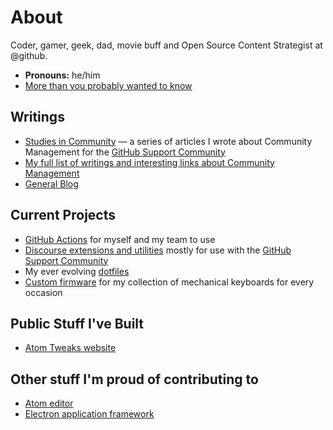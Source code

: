 # About

Coder, gamer, geek, dad, movie buff and Open Source Content Strategist at @github.

* **Pronouns:** he/him
* [More than you probably wanted to know](https://www.lee-dohm.com/about/)

## Writings

* [Studies in Community](https://github.community/c/github-original-series/studies-in-community/30) &mdash; a series of articles I wrote about Community Management for the [GitHub Support Community](https://github.community)
* [My full list of writings and interesting links about Community Management](https://github.com/lee-dohm/community-manager)
* [General Blog](https://www.lee-dohm.com)

## Current Projects

* [GitHub Actions](https://github.com/lee-dohm?tab=repositories&q=topic%3Aaction&type=source&language=) for myself and my team to use
* [Discourse extensions and utilities](https://github.com/lee-dohm?tab=repositories&q=topic%3Adiscourse&type=source&language=) mostly for use with the [GitHub Support Community](https://github.community)
* My ever evolving [dotfiles](https://github.com/lee-dohm/dotfiles)
* [Custom firmware](https://github.com/lee-dohm/keyboard-firmware) for my collection of mechanical keyboards for every occasion

## Public Stuff I've Built

* [Atom Tweaks website](https://www.atom-tweaks.com)

## Other stuff I'm proud of contributing to

* [Atom editor](https://atom.io)
* [Electron application framework](https://www.electronjs.org/)
